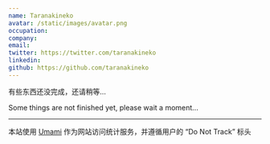 ```yaml
---
name: Taranakineko
avatar: /static/images/avatar.png
occupation:
company:
email:
twitter: https://twitter.com/taranakineko
linkedin:
github: https://github.com/taranakineko
---
```


有些东西还没完成，还请稍等...

Some things are not finished yet, please wait a moment...

---

本站使用 [Umami](https://umami.is/) 作为网站访问统计服务，并遵循用户的 “Do Not Track” 标头